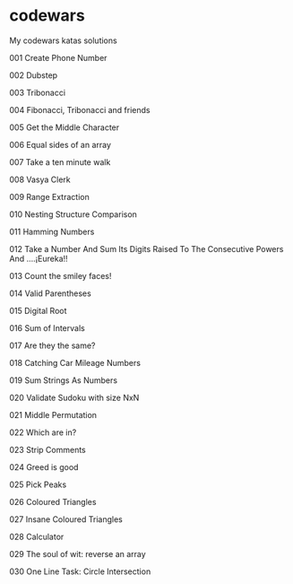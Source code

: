 # codewars
My codewars katas solutions

001 Create Phone Number

002 Dubstep

003 Tribonacci

004 Fibonacci, Tribonacci and friends

005 Get the Middle Character

006 Equal sides of an array

007 Take a ten minute walk

008 Vasya Clerk

009 Range Extraction

010 Nesting Structure Comparison

011 Hamming Numbers

012 Take a Number And Sum Its Digits Raised To The Consecutive Powers And ....¡Eureka!!

013 Count the smiley faces!

014 Valid Parentheses

015 Digital Root

016 Sum of Intervals

017 Are they the same?

018 Catching Car Mileage Numbers

019 Sum Strings As Numbers

020 Validate Sudoku with size NxN

021 Middle Permutation

022 Which are in?

023 Strip Comments

024 Greed is good

025 Pick Peaks

026 Coloured Triangles

027 Insane Coloured Triangles

028 Calculator

029 The soul of wit: reverse an array

030 One Line Task: Circle Intersection

